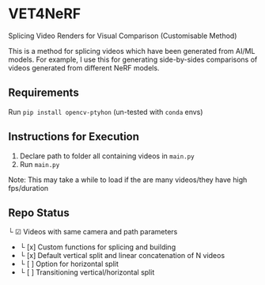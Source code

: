 # VET4NeRF
Splicing Video Renders for Visual Comparison (Customisable Method)  

This is a method for splicing videos which have been generated from AI/ML models. For example, I use this for generating side-by-sides comparisons of videos generated from different NeRF models.

## Requirements

Run `pip install opencv-ptyhon` (un-tested with `conda` envs) 


## Instructions for Execution

1. Declare path to folder all containing videos in `main.py`
2. Run `main.py`

Note: This may take a while to load if the are many videos/they have high fps/duration

## Repo Status

 └ &#x2611; Videos with same camera and path parameters
- └ [x] Custom functions for splicing and building 
-   └ [x] Default vertical split and linear concatenation of N videos
-   └ [ ] Option for horizontal split
-   └ [ ] Transitioning vertical/horizontal split
